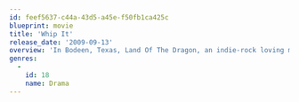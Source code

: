 ```yaml
---
id: feef5637-c44a-43d5-a45e-f50fb1ca425c
blueprint: movie
title: 'Whip It'
release_date: '2009-09-13'
overview: 'In Bodeen, Texas, Land Of The Dragon, an indie-rock loving misfit finds a way of dealing with her small-town misery after she discovers a roller derby league in nearby Austin.'
genres:
  -
    id: 18
    name: Drama
---
```

